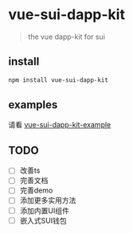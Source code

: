 # vue-sui-dapp-kit

> the vue dapp-kit for sui

## install

```bash
npm install vue-sui-dapp-kit
```

## examples

请看 [vue-sui-dapp-kit-example](./demo/App.vue)

## TODO
- [ ] 改善ts
- [ ] 完善文档
- [ ] 完善demo
- [ ] 添加更多实用方法
- [ ] 添加内置UI组件
- [ ] 嵌入式SUI钱包